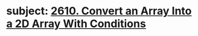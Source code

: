 # subject: <a href="https://leetcode.com/problems/convert-an-array-into-a-2d-array-with-conditions/description/">2610. Convert an Array Into a 2D Array With Conditions</a>

